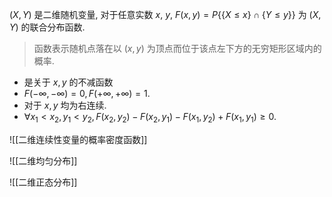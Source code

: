 $(X, Y)$ 是二维随机变量, 对于任意实数 $x$, $y$, $F(x,y) = P\{\{X\le x\} \cap \{Y \le y\}\}$ 为 $(X,Y)$ 的联合分布函数. 

> 函数表示随机点落在以 $(x, y)$ 为顶点而位于该点左下方的无穷矩形区域内的概率. 

- 是关于 $x, y$ 的不减函数
- $F(-\infty, -\infty) = 0, F(+\infty, +\infty)=1$. 
- 对于 $x, y$ 均为右连续. 
- $\forall x_1 < x_2, y_1 < y_2, F(x_2, y_2) − F(x_2, y_1) − F(x_1, y_2) + F(x_1, y_1) \ge 0$. 

![[二维连续性变量的概率密度函数]]

![[二维均匀分布]]

![[二维正态分布]]